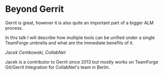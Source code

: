# Beyond Gerrit

Gerrit is great, however it is also quite an important part
of a bigger ALM process.

In this talk I will describe how multiple tools can be unified
under a single TeamForge umbrella and what are the immediate
benefits of it.

*Jacek Centkowski, CollabNet*

Jacek is a contributor to Gerrit since 2013 but mostly works on
TeamForge Git/Gerrit Integration for CollabNet's team in Berlin.
